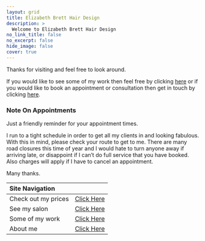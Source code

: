 ```yaml
---
layout: grid
title: Elizabeth Brett Hair Design
description: >
  Welcome to Elizabeth Brett Hair Design
no_link_title: false 
no_excerpt: false 
hide_image: false
cover: true
---
```


Thanks for visiting and feel free to look around. 

If you would like to see some of my work then feel free by clicking [here](/gallery) or if you would like to book an appointment or consultation then get in touch by clicking [here](/contact).

### Note On Appointments

Just a friendly reminder for your appointment times. 

I run to a tight schedule in order to get all my clients in and looking fabulous.  With this in mind, please check your route to get to me. There are many road closures this time of year and I would hate to turn anyone away if arriving late, or disappoint if I can’t do full service that you have booked. Also charges will apply if I have to cancel an appointment. 

Many thanks.  

| Site Navigation |  |
| :--- | :--- |
| Check out my prices | [Click Here](/prices) |
| See my salon | [Click Here](/salon) |
| Some of my work | [Click Here](/gallery) |
| About me | [Click Here](/me) |